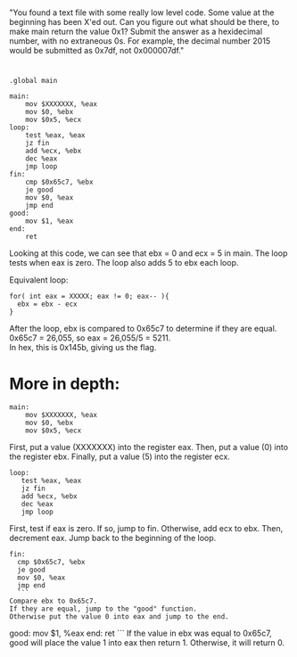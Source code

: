 #
"You found a text file with some really low level code. 
Some value at the beginning has been X'ed out. Can you figure out what should be there, 
to make main return the value 0x1? Submit the answer as a hexidecimal number, with no extraneous 0s. 
For example, the decimal number 2015 would be submitted as 0x7df, not 0x000007df."
#
```
.global main

main:
    mov $XXXXXXX, %eax
    mov $0, %ebx
    mov $0x5, %ecx
loop:
    test %eax, %eax
    jz fin
    add %ecx, %ebx
    dec %eax
    jmp loop
fin:
    cmp $0x65c7, %ebx
    je good
    mov $0, %eax
    jmp end
good:
    mov $1, %eax
end:
    ret

```

Looking at this code, we can see that ebx = 0 and ecx = 5 in main.
The loop tests when eax is zero.  The loop also adds 5 to ebx each loop.  

Equivalent loop:
```
for( int eax = XXXXX; eax != 0; eax-- ){
  ebx = ebx - ecx
}
```

After the loop, ebx is compared to 0x65c7 to determine if they are equal.
0x65c7 = 26,055, so eax = 26,055/5 = 5211.  
In hex, this is 0x145b, giving us the flag.


# More in depth:
```
main:
    mov $XXXXXXX, %eax
    mov $0, %ebx
    mov $0x5, %ecx
 ```
 First, put a value (XXXXXXX) into the register eax.
 Then, put a value (0) into the register ebx.
 Finally, put a value (5) into the register ecx.
 
 ```
 loop:
    test %eax, %eax
    jz fin
    add %ecx, %ebx
    dec %eax
    jmp loop
  ```
  First, test if eax is zero.
  If so, jump to fin.
  Otherwise, add ecx to ebx.
  Then, decrement eax.
  Jump back to the beginning of the loop.
  
  ```
  fin:
    cmp $0x65c7, %ebx
    je good
    mov $0, %eax
    jmp end
    ```
 Compare ebx to 0x65c7.
 If they are equal, jump to the "good" function.
 Otherwise put the value 0 into eax and jump to the end.
 
 ```
 good:
    mov $1, %eax
end:
    ret
    ```
  If the value in ebx was equal to 0x65c7, good will place the value 1 into eax then return 1.  Otherwise, it will return 0.
